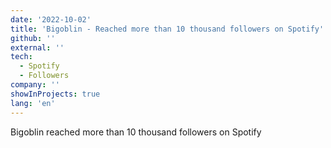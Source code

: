 ```yaml
---
date: '2022-10-02'
title: 'Bigoblin - Reached more than 10 thousand followers on Spotify'
github: ''
external: ''
tech:
  - Spotify
  - Followers
company: ''
showInProjects: true
lang: 'en'
---
```


Bigoblin reached more than 10 thousand followers on Spotify